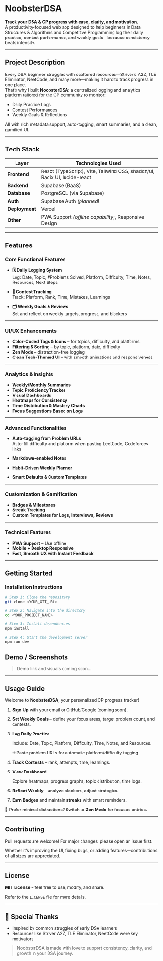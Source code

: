 # NoobsterDSA

**Track your DSA & CP progress with ease, clarity, and motivation.**  
A productivity-focused web app designed to help beginners in Data Structures & Algorithms and Competitive Programming log their daily practice, contest performance, and weekly goals—because consistency beats intensity.

---

## Project Description

Every DSA beginner struggles with scattered resources—Striver’s A2Z, TLE Eliminator, NeetCode, and many more—making it hard to track progress in one place.  
That’s why I built **NoobsterDSA**: a centralized logging and analytics platform tailored for the CP community to monitor:

- Daily Practice Logs
- Contest Performances
- Weekly Goals & Reflections

All with rich metadata support, auto-tagging, smart summaries, and a clean, gamified UI.

---

## Tech Stack

| Layer        | Technologies Used                                                                 |
|--------------|------------------------------------------------------------------------------------|
| **Frontend** | React (TypeScript), Vite, Tailwind CSS, shadcn/ui, Radix UI, lucide-react         |
| **Backend**  | Supabase (BaaS)                                                                   |
| **Database** | PostgreSQL (via Supabase)                                                         |
| **Auth**     | Supabase Auth *(planned)*                                                         |
| **Deployment** | Vercel                                                                         |
| **Other**    | PWA Support *(offline capability)*, Responsive Design                             |

---

## Features

### Core Functional Features

- **🗓️ Daily Logging System**  
  Log: Date, Topic, #Problems Solved, Platform, Difficulty, Time, Notes, Resources, Next Steps

- **🏁 Contest Tracking**  
  Track: Platform, Rank, Time, Mistakes, Learnings

- **🗂️ Weekly Goals & Reviews**  
  Set and reflect on weekly targets, progress, and blockers

---

### UI/UX Enhancements

- **Color-Coded Tags & Icons** – for topics, difficulty, and platforms  
- **Filtering & Sorting** – by topic, platform, date, difficulty  
- **Zen Mode** – distraction-free logging  
- **Clean Tech-Themed UI** – with smooth animations and responsiveness

---

### Analytics & Insights

- **Weekly/Monthly Summaries**  
- **Topic Proficiency Tracker**  
- **Visual Dashboards**  
- **Heatmaps for Consistency**  
- **Time Distribution & Mastery Charts**  
- **Focus Suggestions Based on Logs**

---

### Advanced Functionalities

- **Auto-tagging from Problem URLs**  
  Auto-fill difficulty and platform when pasting LeetCode, Codeforces links

- **Markdown-enabled Notes**  
- **Habit-Driven Weekly Planner**  
- **Smart Defaults & Custom Templates**

---

### Customization & Gamification

- **Badges & Milestones**  
- **Streak Tracking**  
- **Custom Templates for Logs, Interviews, Reviews**

---

### Technical Features

- **PWA Support** – Use offline  
- **Mobile + Desktop Responsive**  
- **Fast, Smooth UX with Instant Feedback**

---

## Getting Started

### Installation Instructions

```bash
# Step 1: Clone the repository
git clone <YOUR_GIT_URL>

# Step 2: Navigate into the directory
cd <YOUR_PROJECT_NAME>

# Step 3: Install dependencies
npm install

# Step 4: Start the development server
npm run dev
```

## Demo / Screenshots

> Demo link and visuals coming soon...
> 

---

## Usage Guide

Welcome to **NoobsterDSA**, your personalized CP progress tracker!

1. **Sign Up** with your email or GitHub/Google (coming soon).
2. **Set Weekly Goals** – define your focus areas, target problem count, and contests.
3. **Log Daily Practice**
    
    Include: Date, Topic, Platform, Difficulty, Time, Notes, and Resources.
    
    ➕ Paste problem URLs for automatic platform/difficulty tagging.
    
4. **Track Contests** – rank, attempts, time, learnings.
5. **View Dashboard**
    
    Explore heatmaps, progress graphs, topic distribution, time logs.
    
6. **Reflect Weekly** – analyze blockers, adjust strategies.
7. **Earn Badges** and maintain **streaks** with smart reminders.

📴 Prefer minimal distractions? Switch to **Zen Mode** for focused entries.

---

## Contributing

Pull requests are welcome! For major changes, please open an issue first.

Whether it’s improving the UI, fixing bugs, or adding features—contributions of all sizes are appreciated.

---

## License

**MIT License** – feel free to use, modify, and share.

Refer to the `LICENSE` file for more details.

---

## 🙌 Special Thanks

- Inspired by common struggles of early DSA learners
- Resources like Striver A2Z, TLE Eliminator, NeetCode were key motivators

> NoobsterDSA is made with love to support consistency, clarity, and growth in your DSA journey.
